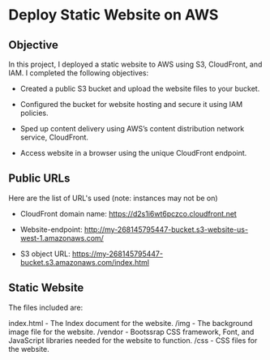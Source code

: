 # Deploy Static Website on AWS

## Objective

In this project, I deployed a static website to AWS using S3, CloudFront, and IAM.  I completed the following objectives:

* Created a public S3 bucket and upload the website files to your bucket.

* Configured the bucket for website hosting and secure it using IAM policies.

* Sped up content delivery using AWS’s content distribution network service, CloudFront.

* Access website in a browser using the unique CloudFront endpoint.

## Public URLs

Here are the list of URL's used (note: instances may not be on)

* CloudFront domain name:  https://d2s1i6wt6pczco.cloudfront.net

* Website-endpoint: http://my-268145795447-bucket.s3-website-us-west-1.amazonaws.com/ 

* S3 object URL: https://my-268145795447-bucket.s3.amazonaws.com/index.html 


## Static Website

The files included are: 

index.html - The Index document for the website.
/img - The background image file for the website.
/vendor - Bootssrap CSS framework, Font, and JavaScript libraries needed for the website to function.
/css - CSS files for the website.
